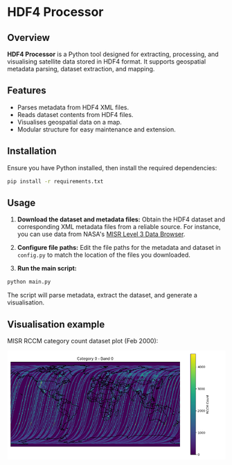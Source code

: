 # HDF4 Processor  

## Overview  
**HDF4 Processor** is a Python tool designed for extracting, processing, and visualising satellite data stored in HDF4 format. It supports geospatial metadata parsing, dataset extraction, and mapping.  

## Features  
- Parses metadata from HDF4 XML files.  
- Reads dataset contents from HDF4 files.  
- Visualises geospatial data on a map.  
- Modular structure for easy maintenance and extension.  

## Installation  
Ensure you have Python installed, then install the required dependencies:  
```sh
pip install -r requirements.txt
```

## Usage
1. **Download the dataset and metadata files:**
Obtain the HDF4 dataset and corresponding XML metadata files from a reliable source. For instance, you can use data from NASA's [MISR Level 3 Data Browser](https://l0dup05.larc.nasa.gov/L3Web/view).

2. **Configure file paths:**
Edit the file paths for the metadata and dataset in `config.py` to match the location of the files you downloaded.

3. **Run the main script:**
```sh
python main.py
```
The script will parse metadata, extract the dataset, and generate a visualisation.

## Visualisation example
MISR RCCM category count dataset plot (Feb 2000):

![RCCM category count dataset plot](plot_example.png)
